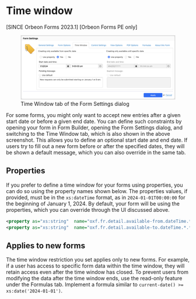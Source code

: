 # Time window

[SINCE Orbeon Forms 2023.1]
[Orbeon Forms PE only]

<figure>
    <img src="time-window.png" width="1022">
    <figcaption>Time Window tab of the Form Settings dialog</figcaption>
</figure>

For some forms, you might only want to accept new entries after a given start date or before a given end date. You can define such constraints by opening your form in Form Builder, opening the Form Settings dialog, and switching to the Time Window tab, which is also shown in the above screenshot. This allows you to define an optional start date and end date. If users try to fill out a new form before or after the specified dates, they will be shown a default message, which you can also override in the same tab.

## Properties

If you prefer to define a time window for your forms using properties, you can do so using the property names shown below. The properties values, if provided, must be in the `xs:dateTime` format, as in `2024-01-01T00:00:00` for the beginning of January 1, 2024. By default, your form will be using the properties, which you can override through the UI discussed above.

```xml
<property as="xs:string"  name="oxf.fr.detail.available-from.dateTime.*.*" value=""/>
<property as="xs:string"  name="oxf.fr.detail.available-to.dateTime.*.*"   value=""/>
```

## Applies to new forms

The time window restriction you set applies only to new forms. For example, if a user has access to specific form data within the time window, they will retain access even after the time window has closed. To prevent users from modifying the data after the time window ends, use the read-only feature under the Formulas tab. Implement a formula similar to `current-date() >= xs:date('2024-01-01')`.